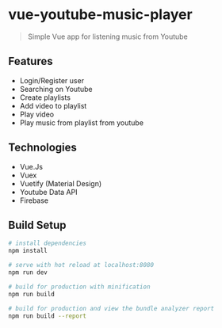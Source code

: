 # vue-youtube-music-player

> Simple Vue app for listening music from Youtube

## Features
* Login/Register user
* Searching on Youtube
* Create playlists
* Add video to playlist
* Play video
* Play music from playlist from youtube

## Technologies
* Vue.Js
* Vuex
* Vuetify (Material Design)
* Youtube Data API
* Firebase

## Build Setup

``` bash
# install dependencies
npm install

# serve with hot reload at localhost:8080
npm run dev

# build for production with minification
npm run build

# build for production and view the bundle analyzer report
npm run build --report
```
